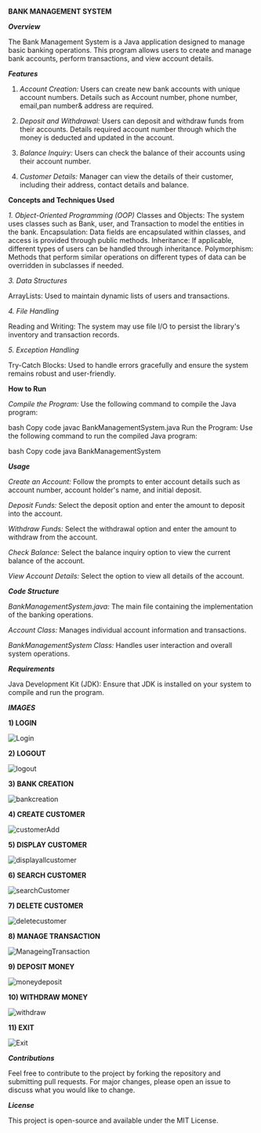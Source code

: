 **BANK MANAGEMENT SYSTEM**


**_Overview_**

The Bank Management System is a Java application designed to manage basic banking operations. This program allows users to create and manage bank accounts, perform transactions, and view account details.

**_Features_**

1. _Account Creation:_ Users can create new bank accounts with unique account numbers. Details such as Account number, phone number, email,pan number& address are required.

2. _Deposit and Withdrawal:_ Users can deposit and withdraw funds from their accounts. Details required account number through which the money is deducted and updated in the account.

3. _Balance Inquiry:_ Users can check the balance of their accounts using their account number.

4. _Customer Details:_ Manager can view the details of their customer, including their address, contact details and balance.


**Concepts and Techniques Used**

_1. Object-Oriented Programming (OOP)_
Classes and Objects: The system uses classes such as Bank, user, and Transaction to model the entities in the bank.
Encapsulation: Data fields are encapsulated within classes, and access is provided through public methods.
Inheritance: If applicable, different types of users can be handled through inheritance.
Polymorphism: Methods that perform similar operations on different types of data can be overridden in subclasses if needed.

_3. Data Structures_

ArrayLists: Used to maintain dynamic lists of users and transactions.

_4. File Handling_

Reading and Writing: The system may use file I/O to persist the library's inventory and transaction records.

_5. Exception Handling_

Try-Catch Blocks: Used to handle errors gracefully and ensure the system remains robust and user-friendly.

**How to Run**

_Compile the Program:_ Use the following command to compile the Java program:

bash
Copy code
javac BankManagementSystem.java
Run the Program: Use the following command to run the compiled Java program:

bash
Copy code
java BankManagementSystem


**_Usage_**

_Create an Account:_ Follow the prompts to enter account details such as account number, account holder's name, and initial deposit.

_Deposit Funds:_ Select the deposit option and enter the amount to deposit into the account.

_Withdraw Funds:_ Select the withdrawal option and enter the amount to withdraw from the account.

_Check Balance:_ Select the balance inquiry option to view the current balance of the account.

_View Account Details:_ Select the option to view all details of the account.

**_Code Structure_**

_BankManagementSystem.java:_ The main file containing the implementation of the banking operations.

_Account Class:_ Manages individual account information and transactions.

_BankManagementSystem Class:_ Handles user interaction and overall system operations.

**_Requirements_**

Java Development Kit (JDK): Ensure that JDK is installed on your system to compile and run the program.

_**IMAGES**_

**1) LOGIN**

![Login](https://github.com/saravanan2047/Bank_Management_System/assets/95707512/c96bdfe0-8f03-4ef5-b964-0b18976fd945)

**2) LOGOUT**

![logout](https://github.com/saravanan2047/Bank_Management_System/assets/95707512/827f9e8c-e87e-4bc0-a68f-e93150f8ba66)

**3) BANK CREATION**

![bankcreation](https://github.com/saravanan2047/Bank_Management_System/assets/95707512/a7dfe5bc-8e2d-4c8f-9bbf-77b407aabb30)

**4) CREATE CUSTOMER**

![customerAdd](https://github.com/saravanan2047/Bank_Management_System/assets/95707512/addf6f3f-ef3f-4bb9-ba4f-a576ddfa8846)

**5) DISPLAY CUSTOMER**

![displayallcustomer](https://github.com/saravanan2047/Bank_Management_System/assets/95707512/e9d997e9-af6f-466e-b389-bb7c8e2d40a6)

**6) SEARCH CUSTOMER**

![searchCustomer](https://github.com/saravanan2047/Bank_Management_System/assets/95707512/23d058b8-b750-4fd3-bbb6-929ce410d6f3)

**7) DELETE CUSTOMER**

![deletecustomer](https://github.com/saravanan2047/Bank_Management_System/assets/95707512/268a753c-5ca9-41a4-96a7-fe63035c875c)

**8) MANAGE TRANSACTION**

![ManageingTransaction](https://github.com/saravanan2047/Bank_Management_System/assets/95707512/912b0b70-528e-47d8-88ce-2f9bd452dee3)

**9) DEPOSIT MONEY**

![moneydeposit](https://github.com/saravanan2047/Bank_Management_System/assets/95707512/ab310684-3470-4e2a-aae1-1ec3bee2a230)

**10) WITHDRAW MONEY**

![withdraw](https://github.com/saravanan2047/Bank_Management_System/assets/95707512/7b7f05e4-ec85-45d7-869b-61ce08bb5820)

**11) EXIT**

![Exit](https://github.com/saravanan2047/Bank_Management_System/assets/95707512/1d8ac5a6-06f7-44d4-9adb-52856b4c69a2)


**_Contributions_**

Feel free to contribute to the project by forking the repository and submitting pull requests. For major changes, please open an issue to discuss what you would like to change.

**_License_**

This project is open-source and available under the MIT License.

